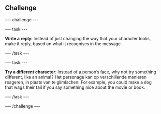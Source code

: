 ## Challenge

--- challenge ---

--- task ---

**Write a reply**: Instead of just changing the way that your character looks, make it reply, based on what it recognises in the message.

--- /task ---

--- task ---

**Try a different character**: Instead of a person’s face, why not try something different, like an animal? Het personage kan op verschillende manieren reageren, in plaats van te glimlachen. For example, you could make a dog that wags their tail if you say something nice about the movie or book.

--- /task ---

--- /challenge ---
